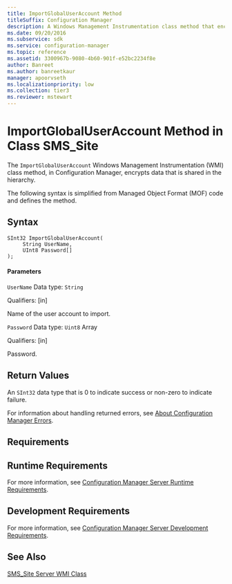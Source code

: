 ```yaml
---
title: ImportGlobalUserAccount Method
titleSuffix: Configuration Manager
description: A Windows Management Instrumentation class method that encrypts data that's shared in the hierarchy.
ms.date: 09/20/2016
ms.subservice: sdk
ms.service: configuration-manager
ms.topic: reference
ms.assetid: 3300967b-9080-4b60-901f-e52bc2234f8e
author: Banreet
ms.author: banreetkaur
manager: apoorvseth
ms.localizationpriority: low
ms.collection: tier3
ms.reviewer: mstewart
---
```

# ImportGlobalUserAccount Method in Class SMS_Site
The `ImportGlobalUserAccount` Windows Management Instrumentation (WMI) class method, in Configuration Manager, encrypts data that is shared in the hierarchy.

 The following syntax is simplified from Managed Object Format (MOF) code and defines the method.

## Syntax

```
SInt32 ImportGlobalUserAccount(
     String UserName,
     UInt8 Password[]
);
```

#### Parameters
 `UserName`
 Data type: `String`

 Qualifiers: [in]

 Name of the user account to import.

 `Password`
 Data type: `Uint8` Array

 Qualifiers: [in]

 Password.

## Return Values
 An `SInt32` data type that is 0 to indicate success or non-zero to indicate failure.

 For information about handling returned errors, see [About Configuration Manager Errors](../../../../../develop/core/understand/about-configuration-manager-errors.md).

## Requirements

## Runtime Requirements
 For more information, see [Configuration Manager Server Runtime Requirements](../../../../../develop/core/reqs/server-runtime-requirements.md).

## Development Requirements
 For more information, see [Configuration Manager Server Development Requirements](../../../../../develop/core/reqs/server-development-requirements.md).

## See Also
 [SMS_Site Server WMI Class](../../../../../develop/reference/core/servers/configure/sms_site-server-wmi-class.md)
